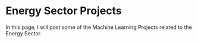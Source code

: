# Energy Sector Projects

In this page, I will post some of the Machine Learning Projects related to the Energy Sector.


